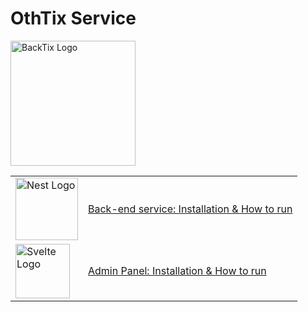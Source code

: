 # OthTix Service

<img src="https://raw.githubusercontent.com/ikhsan3adi/backtix-support/main/assets/logo.svg" width="200" alt="BackTix Logo">

| | |
|-|-|
| <a href="http://nestjs.com/" target="blank"><img src="https://nestjs.com/img/logo-small.svg" width="100" alt="Nest Logo" /></a> | [Back-end service: Installation & How to run](https://github.com/tarunawahyudi/othtix/blob/main/docs/api-service.md) |
| <a href="https://kit.svelte.dev/" target="blank"><img src="https://upload.wikimedia.org/wikipedia/commons/1/1b/Svelte_Logo.svg" width="87" alt="Svelte Logo" /></a> | [Admin Panel: Installation & How to run](https://github.com/tarunawahyudi/othtix/blob/main/docs/admin-panel.md) |
